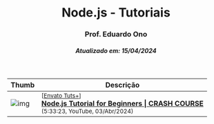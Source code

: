 
<h1 align="center">Node.js - Tutoriais</h1>

<h3 align="center">Prof. Eduardo Ono</h3>

<h5 align="center">Atualizado em: 15/04/2024</h5>

&nbsp;

| Thumb | Descrição |
| --- | --- |
| ![img](https://img.youtube.com/vi/gyQyk80_upM/default.jpg) | <sup>[[Envato Tuts+]]</sup><br>[__Node.js Tutorial for Beginners \| CRASH COURSE__](https://www.youtube.com/watch?v=gyQyk80_upM)<br><sub>(5:33:23, YouTube, 03/Abr/2024)</sub> |

&nbsp;

[Envato Tuts+]: https://www.youtube.com/@envatotuts
